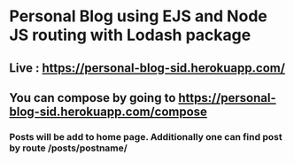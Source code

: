 # Personal Blog using EJS and Node JS routing with Lodash package

## Live : https://personal-blog-sid.herokuapp.com/

## You can compose by going to https://personal-blog-sid.herokuapp.com/compose

### Posts will be add to home page. Additionally one can find post by route /posts/postname/
